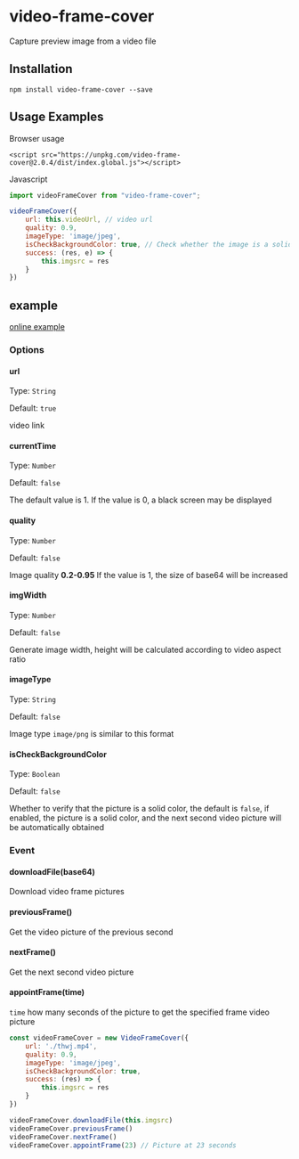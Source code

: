 # video-frame-cover
Capture preview image from a video file

## Installation
```
npm install video-frame-cover --save

```
## Usage Examples
Browser usage 
```
<script src="https://unpkg.com/video-frame-cover@2.0.4/dist/index.global.js"></script>
```

Javascript

``` js
import videoFrameCover from "video-frame-cover";

videoFrameCover({
    url: this.videoUrl, // video url
    quality: 0.9,
    imageType: 'image/jpeg',
    isCheckBackgroundColor: true, // Check whether the image is a solid color
    success: (res, e) => {
        this.imgsrc = res
    }
})
```
## example
[online example](https://move132.github.io/video-frame-cover/example/)

### Options

#### url
Type: `String`

Default: `true`

video link

#### currentTime
Type: `Number`

Default: `false`

The default value is 1. If the value is 0, a black screen may be displayed


#### quality
Type: `Number`

Default: `false`

Image quality **0.2-0.95** If the value is 1, the size of base64 will be increased


#### imgWidth
Type: `Number`

Default: `false`

Generate image width, height will be calculated according to video aspect ratio


#### imageType
Type: `String`

Default: `false`

Image type ``image/png`` is similar to this format

#### isCheckBackgroundColor
Type: `Boolean`

Default: `false`

Whether to verify that the picture is a solid color, the default is `false`, if enabled, the picture is a solid color, and the next second video picture will be automatically obtained


### Event

#### downloadFile(base64)

Download video frame pictures

#### previousFrame()

Get the video picture of the previous second

#### nextFrame()

Get the next second video picture

#### appointFrame(time)

`time` how many seconds of the picture to get the specified frame video picture

```js
const videoFrameCover = new VideoFrameCover({
    url: './thwj.mp4', 
    quality: 0.9,
    imageType: 'image/jpeg',
    isCheckBackgroundColor: true,
    success: (res) => {
        this.imgsrc = res
    }
})

videoFrameCover.downloadFile(this.imgsrc)
videoFrameCover.previousFrame()
videoFrameCover.nextFrame()
videoFrameCover.appointFrame(23) // Picture at 23 seconds
```

